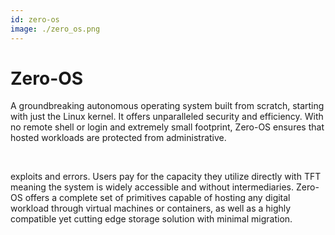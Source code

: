 ```yaml
---
id: zero-os
image: ./zero_os.png
---
```

# Zero-OS

A groundbreaking autonomous operating system built from scratch, starting with just the Linux kernel. It offers unparalleled security and efficiency. With no remote shell or login and extremely small footprint, Zero-OS ensures that hosted workloads are protected from administrative. 

<br>

exploits and errors. Users pay for the capacity they utilize directly with TFT meaning the system is widely accessible and without intermediaries. Zero-OS offers a complete set of primitives capable of hosting any digital workload through virtual machines or containers, as well as a highly compatible yet cutting edge storage solution with minimal migration.